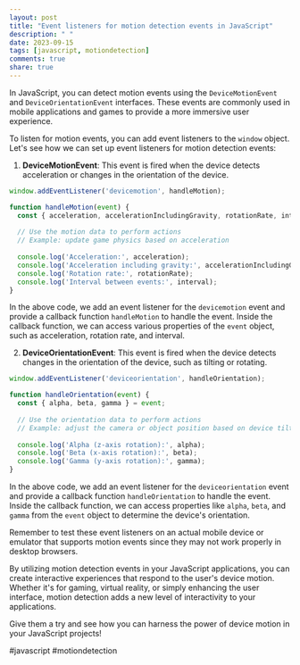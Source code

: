 ```yaml
---
layout: post
title: "Event listeners for motion detection events in JavaScript"
description: " "
date: 2023-09-15
tags: [javascript, motiondetection]
comments: true
share: true
---
```


In JavaScript, you can detect motion events using the `DeviceMotionEvent` and `DeviceOrientationEvent` interfaces. These events are commonly used in mobile applications and games to provide a more immersive user experience.

To listen for motion events, you can add event listeners to the `window` object. Let's see how we can set up event listeners for motion detection events:

1. **DeviceMotionEvent**: This event is fired when the device detects acceleration or changes in the orientation of the device.

```javascript
window.addEventListener('devicemotion', handleMotion);

function handleMotion(event) {
  const { acceleration, accelerationIncludingGravity, rotationRate, interval } = event;
  
  // Use the motion data to perform actions
  // Example: update game physics based on acceleration
  
  console.log('Acceleration:', acceleration);
  console.log('Acceleration including gravity:', accelerationIncludingGravity);
  console.log('Rotation rate:', rotationRate);
  console.log('Interval between events:', interval);
}
```

In the above code, we add an event listener for the `devicemotion` event and provide a callback function `handleMotion` to handle the event. Inside the callback function, we can access various properties of the `event` object, such as acceleration, rotation rate, and interval.

2. **DeviceOrientationEvent**: This event is fired when the device detects changes in the orientation of the device, such as tilting or rotating.

```javascript
window.addEventListener('deviceorientation', handleOrientation);

function handleOrientation(event) {
  const { alpha, beta, gamma } = event;
  
  // Use the orientation data to perform actions
  // Example: adjust the camera or object position based on device tilt
  
  console.log('Alpha (z-axis rotation):', alpha);
  console.log('Beta (x-axis rotation):', beta);
  console.log('Gamma (y-axis rotation):', gamma);
}
```

In the above code, we add an event listener for the `deviceorientation` event and provide a callback function `handleOrientation` to handle the event. Inside the callback function, we can access properties like `alpha`, `beta`, and `gamma` from the `event` object to determine the device's orientation.

Remember to test these event listeners on an actual mobile device or emulator that supports motion events since they may not work properly in desktop browsers.

By utilizing motion detection events in your JavaScript applications, you can create interactive experiences that respond to the user's device motion. Whether it's for gaming, virtual reality, or simply enhancing the user interface, motion detection adds a new level of interactivity to your applications.

Give them a try and see how you can harness the power of device motion in your JavaScript projects!

#javascript #motiondetection